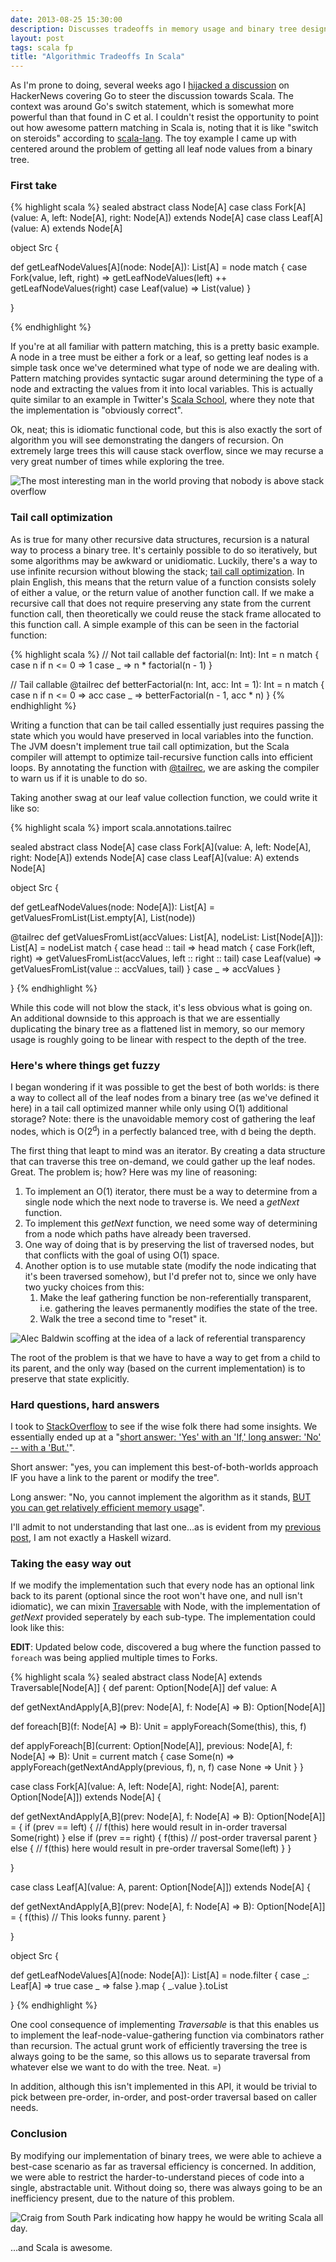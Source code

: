 ```yaml
---
date: 2013-08-25 15:30:00
description: Discusses tradeoffs in memory usage and binary tree design, examples in Scala.
layout: post
tags: scala fp
title: "Algorithmic Tradeoffs In Scala"
---
```


As I'm prone to doing, several weeks ago I [hijacked a
discussion][hn-hijack] on
HackerNews covering Go to steer the discussion towards Scala. The
context was around Go's switch statement, which is somewhat more powerful than
that found in C et al. I couldn't resist the opportunity to point out
how awesome pattern matching in Scala is, noting that it is like "switch
on steroids" according to [scala-lang][scala-lang]. The toy example I came up with centered around the problem
of getting all leaf node values from a binary tree.

### First take

{% highlight scala %}
sealed abstract class Node[A]
case class Fork[A](value: A, left: Node[A], right: Node[A]) extends Node[A]
case class Leaf[A](value: A) extends Node[A]

object Src {

  def getLeafNodeValues[A](node: Node[A]): List[A] = node match {
    case Fork(value, left, right) => getLeafNodeValues(left) ++ getLeafNodeValues(right)
    case Leaf(value) => List(value)
  }

}

{% endhighlight %}

If you're at all familiar with pattern matching, this is a pretty basic
example. A node in a tree must be either a fork or a leaf, so getting
leaf nodes is a simple task once we've determined what type of node we
are dealing with. Pattern matching provides syntactic sugar around
determining the type of a node and extracting the values from it into
local variables. This is actually quite similar to an
example in Twitter's [Scala School][scala-school], where they note that the
implementation is "obviously correct".

Ok, neat; this is idiomatic functional code, but this is also
exactly the sort of algorithm you will see demonstrating the dangers of recursion. On extremely large
trees this will cause stack overflow, since we may recurse a very great
number of times while exploring the tree.

<p class="image-container">
  <img src="https://github-camo.global.ssl.fastly.net/5a0fbd97b20bd684ca178b122c6b700a53e85587/687474703a2f2f63646e2e6d656d6567656e657261746f722e6e65742f696e7374616e6365732f353030782f33343436313433342e6a7067" alt="The most interesting man in the world proving that nobody is above stack overflow" />
</p>

### Tail call optimization

As is true for many other recursive data structures, recursion is a natural way
to process a binary tree. It's certainly possible to do so iteratively,
but some algorithms may be awkward or unidiomatic.
Luckily, there's a way to use infinite recursion without blowing
the stack; [tail call
optimization][tail-call-optimization]. In plain English, this means that
the return value of a function consists solely of either a value, or the
return value of another function call. If we make a recursive call that
does not require preserving any state from the current function call,
then theoretically we could reuse the stack frame allocated to this
function call. A simple example of this
can be seen in the factorial function:

{% highlight scala %}
// Not tail callable
def factorial(n: Int): Int = n match {
  case n if n <= 0 => 1
  case _ => n * factorial(n - 1)
}

// Tail callable
@tailrec
def betterFactorial(n: Int, acc: Int = 1): Int = n match {
  case n if n <= 0 => acc
  case _ => betterFactorial(n - 1, acc * n)
}
{% endhighlight %}

Writing a function that can be tail called essentially just requires passing the
state which you would have preserved in local variables into the
function. The JVM doesn't implement true tail call optimization, but the
Scala compiler will attempt to optimize tail-recursive function calls
into efficient loops. By annotating the function with [@tailrec][scala-tailrec],
we are asking the compiler to warn us if it is unable to do so.

Taking another swag at our leaf value collection function,
we could write it like so:

{% highlight scala %}
import scala.annotations.tailrec

sealed abstract class Node[A]
case class Fork[A](value: A, left: Node[A], right: Node[A]) extends Node[A]
case class Leaf[A](value: A) extends Node[A]

object Src {

  def getLeafNodeValues(node: Node[A]): List[A] = getValuesFromList(List.empty[A], List(node))

  @tailrec
  def getValuesFromList(accValues: List[A], nodeList: List[Node[A]]): List[A] = nodeList match {
    case head :: tail => head match {
      case Fork(left, right) => getValuesFromList(accValues, left :: right :: tail)
      case Leaf(value) => getValuesFromList(value :: accValues, tail)
    }
    case _ => accValues
  }

}
{% endhighlight %}

While this code will not blow the stack, it's less obvious what
is going on. An additional downside to this approach is that we are essentially
duplicating the binary tree as a
flattened list in memory, so our memory usage is roughly going to be
linear with respect to the depth of the tree.

### Here's where things get fuzzy

I began wondering if it was possible to get the best of both worlds: is
there a way to collect all of the leaf nodes from a binary tree (as
we've defined it here) in a tail call optimized manner while only using O(1)
additional storage? Note: there is the unavoidable memory cost of gathering
the leaf nodes, which is O(2<sup>d</sup>) in a perfectly balanced tree, with d
being the depth.

The first thing that leapt to mind was an iterator. By creating a data
structure that can traverse this tree on-demand, we could gather up the
leaf nodes. Great. The problem is; how? Here was my line of reasoning:

1. To implement an O(1) iterator, there must be a way to determine from
   a single node which the next node to traverse is. We need a _getNext_ function.
2. To implement this _getNext_ function, we need some way of determining
   from a node which paths have already been traversed.
3. One way of doing that is by preserving the list of traversed nodes,
   but that conflicts with the goal of using O(1) space.
4. Another option is to use mutable state (modify the node indicating
   that it's been traversed somehow), but I'd prefer not to, since we
   only have two yucky choices from this:
   1. Make the leaf gathering function be non-referentially transparent,
      i.e. gathering the leaves permanently modifies the state of the
      tree.
   2. Walk the tree a second time to "reset" it.

<p class="image-container">
  <img src="http://i.imgur.com/1EC0hmV.jpg" alt="Alec Baldwin scoffing
at the idea of a lack of referential transparency" />
</p>

The root of the problem is that we have to have a way to get from a
child to its parent, and the only way (based on the current
implementation) is to preserve that state explicitly.

### Hard questions, hard answers

I took to [StackOverflow][stack-overflow-thread] to see if the wise folk there had some
insights. We essentially ended up at a "[short answer: 'Yes' with an 'If,' long answer: 'No' -- with a 'But.'][simpsons-quote]".

Short answer: "yes, you can implement this best-of-both-worlds approach IF
you have a link to the parent or modify the tree".

Long answer: "No, you cannot implement
the algorithm as it stands, [BUT you can get relatively efficient memory
usage][stack-overflow-long-answer]".

I'll admit to not understanding that last one...as is evident from my [previous post][previous-post], I am not exactly a
Haskell wizard.

### Taking the easy way out

If we modify the implementation such that every node has an optional
link back to its parent (optional since the root won't have one, and
null isn't idiomatic), we can mixin [Traversable][scala-traversable]
with Node, with the implementation of _getNext_ provided seperately by each sub-type.
The implementation could look like this:

<strong>EDIT</strong>: Updated below code, discovered a bug where the function passed to
<code>foreach</code> was being applied multiple times to Forks.

{% highlight scala %}
sealed abstract class Node[A] extends Traversable[Node[A]] {
  def parent: Option[Node[A]]
  def value: A

  def getNextAndApply[A,B](prev: Node[A], f: Node[A] => B): Option[Node[A]]

  def foreach[B](f: Node[A] => B): Unit = applyForeach(Some(this), this, f)

  def applyForeach[B](current: Option[Node[A]], previous: Node[A], f: Node[A] => B): Unit = current match {
    case Some(n) => applyForeach(getNextAndApply(previous, f), n, f)
    case None => Unit
  }
}

case class Fork[A](value: A, left: Node[A], right: Node[A], parent: Option[Node[A]]) extends Node[A] {

  def getNextAndApply[A,B](prev: Node[A], f: Node[A] => B): Option[Node[A]] = {
    if (prev == left) {
      // f(this) here would result in in-order traversal
      Some(right)
    } else if (prev == right) {
      f(this) // post-order traversal
      parent
    } else {
      // f(this) here would result in pre-order traversal
      Some(left)
    }
  }

}

case class Leaf[A](value: A, parent: Option[Node[A]]) extends Node[A] {

  def getNextAndApply[A,B](prev: Node[A], f: Node[A] => B): Option[Node[A]] = {
    f(this) // This looks funny.
    parent
  }

}

object Src {

  def getLeafNodeValues[A](node: Node[A]): List[A] = node.filter {
    case _: Leaf[A] => true
    case _ => false
  }.map { _.value }.toList


}
{% endhighlight %}

One cool consequence of implementing _Traversable_ is that this enables us to implement the
leaf-node-value-gathering function via combinators rather than recursion. The actual grunt work of efficiently traversing
the tree is always going to be the same, so this allows us to separate
traversal from whatever else we want to do with the tree. Neat. =)

In addition, although this isn't implemented in this API, it would be
trivial to pick between pre-order, in-order, and post-order traversal
based on caller needs.

### Conclusion

By modifying our implementation of binary trees, we were able to achieve
a best-case scenario as far as traversal efficiency is concerned. In
addition, we were able to restrict the harder-to-understand pieces of
code into a single, abstractable unit. Without doing so, there was
always going to be an inefficiency present, due to the nature of this
problem.

<p class="image-container">
  <img src="http://i.qkme.me/3vlk5u.jpg" alt="Craig from South Park
indicating how happy he would be writing Scala all day." />
</p>

...and Scala is awesome.

[hn-hijack]: https://news.ycombinator.com/item?id=6136316
[previous-post]: http://ryboso.me/kal-me-maybe.html
[scala-lang]: http://www.scala-lang.org/
[scala-school]: http://twitter.github.io/effectivescala/#Functional%20programming-Case%20classes%20as%20algebraic%20data%20types
[scala-tailrec]: http://www.scala-lang.org/api/current/index.html#scala.annotation.tailrec
[scala-traversable]: http://www.scala-lang.org/api/current/index.html#scala.collection.Traversable
[simpsons-quote]: http://imgur.com/r/TheSimpsons/gWcFj
[stack-overflow-long-answer]: http://stackoverflow.com/a/18363997/404917
[stack-overflow-thread]: http://stackoverflow.com/questions/18345734/is-it-possible-to-lazily-traverse-a-recursive-data-structure-with-o1-memory-us
[tail-call-optimization]: http://en.wikipedia.org/wiki/Tail_call
